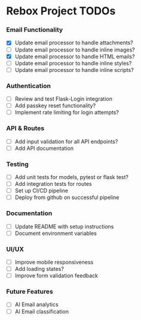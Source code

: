 # Rebox Project TODOs

### Email Functionality
- [x] Update email processor to handle attachments?
- [ ] Update email processor to handle inline images?
- [x] Update email processor to handle HTML emails?
- [ ] Update email processor to handle inline styles?
- [ ] Update email processor to handle inline scripts?

### Authentication
- [ ] Review and test Flask-Login integration
- [ ] Add passkey reset functionality?
- [ ] Implement rate limiting for login attempts?

### API & Routes
- [ ] Add input validation for all API endpoints?
- [ ] Add API documentation

### Testing
- [ ] Add unit tests for models, pytest or flask test?
- [ ] Add integration tests for routes
- [ ] Set up CI/CD pipeline
- [ ] Deploy from github on successful pipeline
 
### Documentation
- [ ] Update README with setup instructions
- [ ] Document environment variables

### UI/UX
- [ ] Improve mobile responsiveness
- [ ] Add loading states?
- [ ] Improve form validation feedback

### Future Features
- [ ] AI Email analytics
- [ ] AI Email classification
